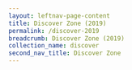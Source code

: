 ```yaml
---
layout: leftnav-page-content
title: Discover Zone (2019)
permalink: /discover-2019
breadcrumb: Discover Zone (2019)
collection_name: discover
second_nav_title: Discover Zone
---
```

